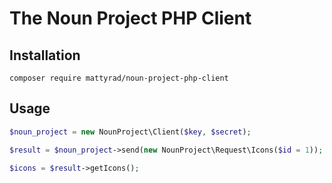 # The Noun Project PHP Client

## Installation

`composer require mattyrad/noun-project-php-client`

## Usage

```php
$noun_project = new NounProject\Client($key, $secret);

$result = $noun_project->send(new NounProject\Request\Icons($id = 1));

$icons = $result->getIcons();
```